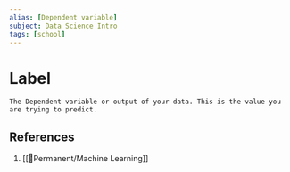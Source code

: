 ```yaml
---
alias: [Dependent variable]
subject: Data Science Intro
tags: [school]
---
```

# Label


```ad-note
The Dependent variable or output of your data. This is the value you are trying to predict.
```

## References
1. [[🗻Permanent/Machine Learning]]